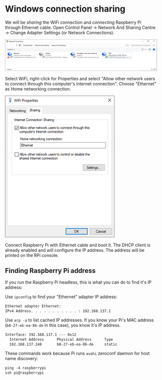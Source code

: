 Windows connection sharing
==========================

We will be _sharing_ the WiFi connection and _connecting_ Raspberry Pi through Ethernet cable. Open Control Panel &rarr; Network And Sharing Centre &rarr; Change Adapter Settings (or Network Connections).

![Network Connections](win-network-adapters.png)

Select WiFi, right-click for Properties and select "Allow other network users to connect through this computer's internet connection". Choose "Ethernet" as Home networking connection.

![WiFi Properties](win-wifi-properties.png)

Connect Raspberry Pi with Ethernet cable and boot it. The DHCP client is already enabled and will configure the IP address. The address will be printed on the RPi console.

Finding Raspberry Pi address
----------------------------

If you run the Raspberry Pi headless, this is what you can do to find it's IP address:

Use `ipconfig` to find your "Ethernet" adapter IP address:

    Ethernet adapter Ethernet:
    IPv4 Address. . . . . . . . . . . : 192.168.137.1

Use `arp -a` to list cached IP addresses. If you know your Pi's MAC address (`b8-27-eb-ea-86-de` in this case), you know it's IP address.

    Interface: 192.168.137.1 --- 0x12
      Internet Address      Physical Address      Type
      192.168.137.248       b8-27-eb-ea-86-de     static

These commands work because Pi runs `avahi` zeroconf daemon for host name discovery:

    ping -4 raspberrypi
    ssh pi@raspberrypi
